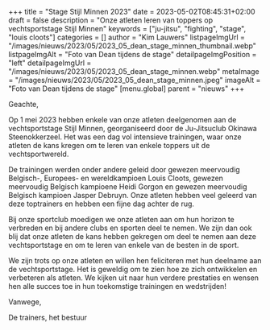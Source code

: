 +++
title = "Stage Stijl Minnen 2023"
date = 2023-05-02T08:45:31+02:00
draft = false
description = "Onze atleten leren van toppers op vechtsportstage Stijl Minnen"
keywords = ["ju-jitsu", "fighting", "stage", "louis cloots"]
categories = []
author = "Kim Lauwers"
listpageImgUrl = "/images/nieuws/2023/05/2023_05_dean_stage_minnen_thumbnail.webp"
listpageImgAlt = "Foto van Dean tijdens de stage"
detailpageImgPosition = "left"
detailpageImgUrl = "/images/nieuws/2023/05/2023_05_dean_stage_minnen.webp"
metaImage = "/images/nieuws/2023/05/2023_05_dean_stage_minnen.jpeg"
imageAlt = "Foto van Dean tijdens de stage"
[menu.global]
    parent = "nieuws"
+++

Geachte,

Op 1 mei 2023 hebben enkele van onze atleten deelgenomen aan de vechtsportstage Stijl Minnen, georganiseerd door de Ju-Jitsuclub Okinawa Steenokkerzeel. Het was een dag vol intensieve trainingen, waar onze atleten de kans kregen om te leren van enkele toppers uit de vechtsportwereld.

De trainingen werden onder andere geleid door gewezen meervoudig Belgisch-, Europees- en wereldkampioen Louis Cloots, gewezen meervoudig Belgisch kampioene Heidi Gorgon en gewezen meervoudig Belgisch kampioen Jasper Debruyn. Onze atleten hebben veel geleerd van deze toptrainers en hebben een fijne dag achter de rug.

Bij onze sportclub moedigen we onze atleten aan om hun horizon te verbreden en bij andere clubs en sporten deel te nemen. We zijn dan ook blij dat onze atleten de kans hebben gekregen om deel te nemen aan deze vechtsportstage en om te leren van enkele van de besten in de sport.

We zijn trots op onze atleten en willen hen feliciteren met hun deelname aan de vechtsportstage. Het is geweldig om te zien hoe ze zich ontwikkelen en verbeteren als atleten. We kijken uit naar hun verdere prestaties en wensen hen alle succes toe in hun toekomstige trainingen en wedstrijden!

Vanwege,

De trainers, het bestuur